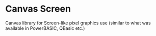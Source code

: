 # Canvas Screen

Canvas library for Screen-like pixel graphics use (similar to what was available in PowerBASIC, QBasic etc.)
